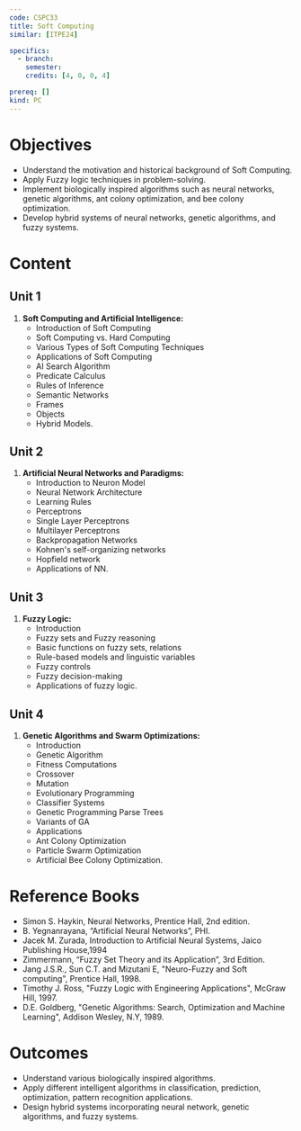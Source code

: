```yaml
---
code: CSPC33
title: Soft Computing
similar: [ITPE24]

specifics:
  - branch: 
    semester: 
    credits: [4, 0, 0, 4]

prereq: []
kind: PC
---
```


# Objectives

- Understand the motivation and historical background of Soft Computing.
- Apply Fuzzy logic techniques in problem-solving.
- Implement biologically inspired algorithms such as neural networks, genetic algorithms, ant colony optimization, and bee colony optimization.
- Develop hybrid systems of neural networks, genetic algorithms, and fuzzy systems.

# Content

## Unit 1

1. **Soft Computing and Artificial Intelligence:**
   - Introduction of Soft Computing
   - Soft Computing vs. Hard Computing
   - Various Types of Soft Computing Techniques
   - Applications of Soft Computing
   - AI Search Algorithm
   - Predicate Calculus
   - Rules of Inference
   - Semantic Networks
   - Frames
   - Objects
   - Hybrid Models.

## Unit 2

1. **Artificial Neural Networks and Paradigms:**
   - Introduction to Neuron Model
   - Neural Network Architecture
   - Learning Rules
   - Perceptrons
   - Single Layer Perceptrons
   - Multilayer Perceptrons
   - Backpropagation Networks
   - Kohnen's self-organizing networks
   - Hopfield network
   - Applications of NN.

## Unit 3

1. **Fuzzy Logic:**
   - Introduction
   - Fuzzy sets and Fuzzy reasoning
   - Basic functions on fuzzy sets, relations
   - Rule-based models and linguistic variables
   - Fuzzy controls
   - Fuzzy decision-making
   - Applications of fuzzy logic.

## Unit 4

1. **Genetic Algorithms and Swarm Optimizations:**
   - Introduction
   - Genetic Algorithm
   - Fitness Computations
   - Crossover
   - Mutation
   - Evolutionary Programming
   - Classifier Systems
   - Genetic Programming Parse Trees
   - Variants of GA
   - Applications
   - Ant Colony Optimization
   - Particle Swarm Optimization
   - Artificial Bee Colony Optimization.

# Reference Books

- Simon S. Haykin, Neural Networks, Prentice Hall, 2nd edition.
- B. Yegnanrayana, “Artificial Neural Networks”, PHI.
- Jacek M. Zurada, Introduction to Artificial Neural Systems, Jaico Publishing House,1994
- Zimmermann, “Fuzzy Set Theory and its Application”, 3rd Edition.
- Jang J.S.R., Sun C.T. and Mizutani E, "Neuro-Fuzzy and Soft computing", Prentice Hall, 1998.
- Timothy J. Ross, "Fuzzy Logic with Engineering Applications", McGraw Hill, 1997.
- D.E. Goldberg, "Genetic Algorithms: Search, Optimization and Machine Learning", Addison Wesley, N.Y, 1989.

# Outcomes

- Understand various biologically inspired algorithms.
- Apply different intelligent algorithms in classification, prediction, optimization, pattern recognition applications.
- Design hybrid systems incorporating neural network, genetic algorithms, and fuzzy systems.
